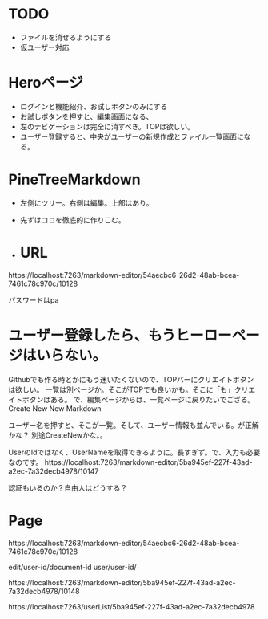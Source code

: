 # TODO
- ファイルを消せるようにする
- 仮ユーザー対応

# Heroページ
- ログインと機能紹介、お試しボタンのみにする
- お試しボタンを押すと、編集画面になる、
- 左のナビゲーションは完全に消すべき。TOPは欲しい。
- ユーザー登録すると、中央がユーザーの新規作成とファイル一覧画面になる。

# PineTreeMarkdown 
- 左側にツリー。右側は編集。上部はあり。
- 先ずはココを徹底的に作りこむ。

- # URL
https://localhost:7263/markdown-editor/54aecbc6-26d2-48ab-bcea-7461c78c970c/10128


パスワードはpa

# ユーザー登録したら、もうヒーローページはいらない。
Githubでも作る時とかにもう迷いたくないので、TOPバーにクリエイトボタンは欲しい。
一覧は別ページか。そこがTOPでも良いかも。そこに「も」クリエイトボタンはある。
	で、編集ページからは、一覧ページに戻りたいでござる。
Create New
New Markdown

ユーザー名を押すと、そこが一覧。そして、ユーザー情報も並んでいる。が正解かな？
別途CreateNewかな。。










UserのIdではなく、UserNameを取得できるように。長すぎず。で、入力も必要なのです。
https://localhost:7263/markdown-editor/5ba945ef-227f-43ad-a2ec-7a32decb4978/10147

認証もいるのか？自由人はどうする？

# Page

https://localhost:7263/markdown-editor/54aecbc6-26d2-48ab-bcea-7461c78c970c/10128

edit/user-id/document-id
user/user-id/

https://localhost:7263/markdown-editor/5ba945ef-227f-43ad-a2ec-7a32decb4978/10148

https://localhost:7263/userList/5ba945ef-227f-43ad-a2ec-7a32decb4978
